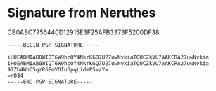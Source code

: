 <!--
    gpg --pinentry-mode loopback --output - --sign -ab db/1970/pentapen-media-uninc/Charter.md | pbcopy
-->

# Signature from Neruthes

CB0ABC7756440D12915E3F25AFB3373F5200DF38

```
-----BEGIN PGP SIGNATURE-----

iHUEABMIAB0WIQT6W9hcOY4NkrKGQ7U27uwNvkiaTQUCZkVU7AAKCRA27uwNvkia
iHUEABMIAB0WIQT6W9hcOY4NkrKGQ7U27uwNvkiaTQUCZkVU7AAKCRA27uwNvkia
97Zh4WhC5qzR6EmVDIuGpqLidmP5v/Y=
=nO34
-----END PGP SIGNATURE-----
```
